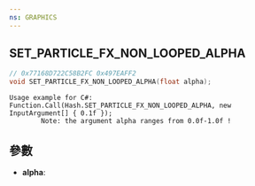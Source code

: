 ```yaml
---
ns: GRAPHICS
---
```

## SET_PARTICLE_FX_NON_LOOPED_ALPHA

```c
// 0x77168D722C58B2FC 0x497EAFF2
void SET_PARTICLE_FX_NON_LOOPED_ALPHA(float alpha);
```

```
Usage example for C#:  
Function.Call(Hash.SET_PARTICLE_FX_NON_LOOPED_ALPHA, new InputArgument[] { 0.1f });  
		Note: the argument alpha ranges from 0.0f-1.0f !  
```

## 參數
* **alpha**: 

